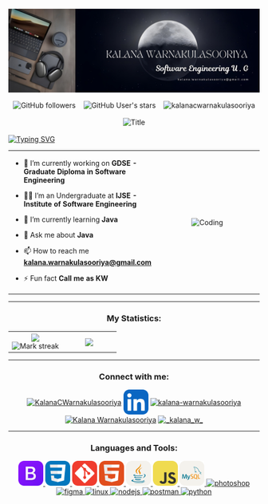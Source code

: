 ![header](https://github.com/kalanaCwarnakulasooriya/kalanaCwarnakulasooriya/blob/main/Kalana%20C%20Warnakulasooriya%20.jpg)
<div align="center">
    <img alt="GitHub followers" src="https://img.shields.io/github/followers/kalanaCwarnakulasooriya?style=social">
        &nbsp;&nbsp; 
    <img alt="GitHub User's stars"
        src="https://img.shields.io/github/stars/kalanaCwarnakulasooriya?style=social"> &nbsp;&nbsp; 
    <img src="https://komarev.com/ghpvc/?username=kalanacwarnakulasooriya&label=Profile%20views&color=0e75b6&style=flat"
        alt="kalanacwarnakulasooriya" />
</div>

<div align="center">
    <br>
    <img
      src="https://readme-typing-svg.herokuapp.com?font=Fira+Code&color=66bb6a&size=50&center=true&vCenter=true&height=50&width=1000&lines=Hi,+I'm+Kalana+Warnakulasooriya+;Welcome+to+My+Profile!"
      alt="Title" />
  </div>

</br>
<a href="https://git.io/typing-svg"><img src="https://readme-typing-svg.demolab.com?font=Fira+Code&pause=1200&color=27F7EE&width=535&lines=Whitespace+matters%2C+don't+trip!;NullPointerException%3A+Java's+best+friend.;Imports%3A+the+ultimate+friendship.;Compile+errors%3A+Java's+surprise+party." alt="Typing SVG" /></a>

<table align="center">
    <tr border="none">
        <td width="50%" align="left">

- 🔭 I’m currently working on **GDSE - Graduate Diploma in Software Engineering**

- 🧑‍🎓 I’m an Undergraduate at **IJSE - Institute of Software Engineering**

- 🌱 I’m currently learning **Java**

- 💬 Ask me about **Java**

- 📫 How to reach me **kalana.warnakulasooriya@gmail.com**

- ⚡ Fun fact **Call me as KW**

  </td>
        <td width="50%" align="center">
          <img align="center" alt="Coding" width="450" src="https://repository-images.githubusercontent.com/588181932/e36ec678-7984-4cdd-8e4c-a3932772ff8e">
        </td>
    </tr>
</table>

---

<h3 align="center">My Statistics:</h3>
<p align="center">
<table align="center">
    <tr border="none">
        <td width="50%" align="center">
            <img  align="center"  src="https://github-readme-stats.vercel.app/api?username=kalanaCwarnakulasooriya&show_icons=true&theme=radical" />
            <br>
            <img  title="🔥 Get streak stats for your profile at git.io/streak-stats" alt="Mark streak" src="https://github-readme-streak-stats.herokuapp.com/?user=kalanaCwarnakulasooriya&theme=radical" /> 
        </td>
        <td width="50%" align="center">
            <img  align="center"  src="https://github-readme-stats.anuraghazra1.vercel.app/api/top-langs/?username=kalanaCwarnakulasooriya&theme=radical&hide_border=false&no-bg=true&no-frame=true&langs_count=10"/>
        </td>
    </tr>
</table>

---

<h3 align="center">Connect with me:</h3>
<p align="center">
    <a href="https://www.youtube.com/channel/UCoK-KPe4607cwxLRxd1hoWQ" target="blank"><img align="center" src="https://static-00.iconduck.com/assets.00/youtube-icon-2048x2048-gedp2icy.png" alt="KalanaCWarnakulasooriya" height="50" width="50" /></a>
    <a href="https://www.linkedin.com/in/kalana-warnakulasooriya-9570b2215/" target="blank"><img align="center" src="https://github.com/tandpfun/skill-icons/blob/main/icons/LinkedIn.svg" alt="kalana-warnakulasooriya-9570b2215" height="50" width="50" /></a>
    <a href="https://stackoverflow.com/users/26693447/kalana-warnakulasooriya" target="blank"><img align="center" src="https://raw.githubusercontent.com/rahuldkjain/github-profile-readme-generator/master/src/images/icons/Social/stack-overflow.svg" alt="kalana-warnakulasooriya" height="50" width="50" /></a>
    <a href="https://web.facebook.com/profile.php?id=100086889394648" target="blank"><img align="center" src="https://raw.githubusercontent.com/rahuldkjain/github-profile-readme-generator/master/src/images/icons/Social/facebook.svg" alt="Kalana Warnakulasooriya" height="50" width="50" /></a>
    <a href="https://www.instagram.com/_kalana_w_/" target="blank"><img align="center" src="https://www.edigitalagency.com.au/wp-content/uploads/new-Instagram-icon-png-full-colour.png" alt="_kalana_w_" height="50" width="50" /></a>
</p>

---

<h3 align="center">Languages and Tools:</h3>
<p align="center"> 
  <a href="https://getbootstrap.com" target="_blank" rel="noreferrer"> <img src="https://github.com/tandpfun/skill-icons/blob/main/icons/Bootstrap.svg" alt="bootstrap" width="50" height="50"/> </a> 
  <a href="https://www.w3schools.com/css/" target="_blank" rel="noreferrer"> <img src="https://github.com/tandpfun/skill-icons/blob/main/icons/CSS.svg" alt="css3" width="50" height="50"/> </a> 
  <a href="https://git-scm.com/" target="_blank" rel="noreferrer"> <img src="https://github.com/tandpfun/skill-icons/blob/main/icons/Git.svg" alt="git" width="50" height="50"/> </a> 
  <a href="https://www.w3.org/html/" target="_blank" rel="noreferrer"> <img src="https://github.com/tandpfun/skill-icons/blob/main/icons/HTML.svg" alt="html5" width="50" height="50"/> </a> 
  <a href="https://www.java.com" target="_blank" rel="noreferrer"> <img src="https://github.com/tandpfun/skill-icons/blob/main/icons/Java-Light.svg" alt="java" width="50" height="50"/> </a> 
  <a href="https://developer.mozilla.org/en-US/docs/Web/JavaScript" target="_blank" rel="noreferrer"> <img src="https://github.com/tandpfun/skill-icons/blob/main/icons/JavaScript.svg" alt="javascript" width="50" height="50"/> </a>
  <a href="https://www.mysql.com/" target="_blank" rel="noreferrer"> <img src="https://github.com/tandpfun/skill-icons/blob/main/icons/MySQL-Light.svg" alt="mysql" width="50" height="50"/> </a> 
  <a href="https://www.photoshop.com/en" target="_blank" rel="noreferrer"> <img src="https://github.com/Scar1109/skill-icons/blob/Scar1109/icons/Photoshop.svg" alt="photoshop" width="50" height="50"/> </a> 
  <a href="https://www.figma.com/" target="_blank" rel="noreferrer"> <img src="https://github.com/Scar1109/skill-icons/blob/main/icons/Figma-Light.svg" alt="figma" width="50" height="50"/> </a>
  <a href="https://www.linux.org/" target="_blank" rel="noreferrer"> <img src="https://github.com/Scar1109/skill-icons/blob/main/icons/Linux-Light.svg" alt="linux" width="50" height="50"/> </a> 
  <a href="https://nodejs.org" target="_blank" rel="noreferrer"> <img src="https://github.com/Scar1109/skill-icons/blob/main/icons/NodeJS-Light.svg" alt="nodejs" width="50" height="50"/> </a> 
  <a href="https://postman.com" target="_blank" rel="noreferrer"> <img src="https://github.com/Scar1109/skill-icons/blob/main/icons/Postman.svg" alt="postman" width="50" height="50"/> </a>
  <a href="https://www.python.org" target="_blank" rel="noreferrer"> <img src="https://github.com/Scar1109/skill-icons/blob/main/icons/Python-Light.svg" alt="python" width="50" height="50"/> </a>
</p>
